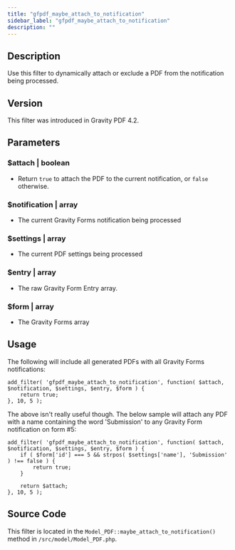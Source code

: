 ```yaml
---
title: "gfpdf_maybe_attach_to_notification"
sidebar_label: "gfpdf_maybe_attach_to_notification"
description: ""
---
```




## Description

Use this filter to dynamically attach or exclude a PDF from the notification being processed.

## Version

This filter was introduced in Gravity PDF 4.2.

## Parameters

### $attach | boolean
*  Return `true` to attach the PDF to the current notification, or `false` otherwise.

### $notification | array
*  The current Gravity Forms notification being processed

### $settings | array
*  The current PDF settings being processed

### $entry | array
*  The raw Gravity Form Entry array.

### $form | array
*  The Gravity Forms array

## Usage

The following will include all generated PDFs with all Gravity Forms notifications:

```
add_filter( 'gfpdf_maybe_attach_to_notification', function( $attach, $notification, $settings, $entry, $form ) {
	return true;
}, 10, 5 );
```

The above isn't really useful though. The below sample will attach any PDF with a name containing the word 'Submission' to any Gravity Form notification on form #5:

```
add_filter( 'gfpdf_maybe_attach_to_notification', function( $attach, $notification, $settings, $entry, $form ) {
	if ( $form['id'] === 5 && strpos( $settings['name'], 'Submission' ) !== false ) {
		return true;
	}

	return $attach;
}, 10, 5 );
```

## Source Code

This filter is located in the `Model_PDF::maybe_attach_to_notification()` method in `/src/model/Model_PDF.php`.